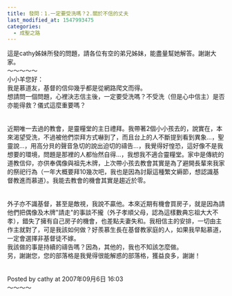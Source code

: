 ```yaml
---
title: 發問：1.一定要受洗嗎？2.關於不信的丈夫
last_modified_at: 1547993475
categories:
  - 成聖之路
---
```


這是cathy姊妹所發的問題，請各位有空的弟兄姊妹，能盡量幫她解答。謝謝大家。<br><!--more-->～～～～～<br>小小羊您好：<br>我是慕道友，基督的信仰幾乎都是從網路爬文而得。<br>想請問一個問題，心裡決志信主後，一定要受洗嗎？不受洗（但是心中信主）是否亦能得救？儀式這麼重要嗎？<br><br><br>近期唯一去過的教會，是靈糧堂的主日禮拜。我帶著2個小小孩去的，說實在，本來渴望受洗，不過被他們崇拜方式嚇到了，而且台上的人不斷提到看到異象...，聖靈說...，用高分貝的聲音急切的說出迫切的禱告...，我覺得好惶恐，這好像不是我想要的環境，問題是那裡的人都怡然自得...，我想我不適合靈糧堂。家中是傳統的道教信仰，亦供奉偶像與祖先木牌，上次帶小孩去教會其實是為了避開長輩來我家的祭祀行為（一年大概要拜10幾次吧，我也是因為討厭這種繁文縟節，想認識基督教進而慕道）。我能去教會的機會其實是趨近於零。<br><br><br>外子亦不識基督，甚至是敵視，我說不贏他。本來近期有機會買房子，就是因為請他們把偶像及木牌"請走"的事談不攏（外子孝順父母，認為這樣數典忘祖大大不孝），錯失了擁有自己房子的機會，也差點夫妻失和。我相信主的安排，一切由主作主就對了，可是我該如何做？好羨慕生長在基督教家庭的人，如果我早點慕道，一定會選擇非基督徒不嫁。<br>我該做的事是持續的禱告嗎？因為，其他的，我也不知該怎麼做。<br>另，謝謝您，您的部落格是我覺得很能解惑的部落格，獲益良多，謝謝！<br><br><br>Posted by cathy at 2007年09月6日 16:03 <br>～～～～<br><br>
